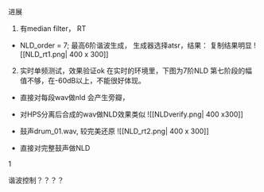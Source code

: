 进展


1.  有median filter， RT
- NLD_order = 7;  最高6阶谐波生成， 生成器选择atsr，结果： 复制结果明显
![[NLD_rt1.png| 400 x 300]]
2. 实时单频测试，效果验证ok
在实时的环境里，下图为7阶NLD 第七阶段的幅值不够，在-60dB以上，不能很好体现。
- 直接对每段wav做nld 会产生旁瓣，
- 对HPS分离后合成的wav做NLD效果类似
![[NLDverify.png| 400 x300]]

- 鼓声drum_01.wav, 较完美还原
![[NLD_rt2.png| 400 x 300]]

- 直接对完整鼓声做NLD 



1



谐波控制？？？？



